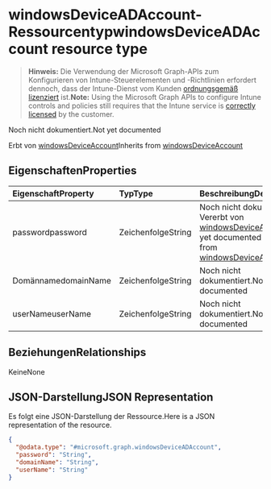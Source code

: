 # <a name="windowsdeviceadaccount-resource-type"></a><span data-ttu-id="52ad6-101">windowsDeviceADAccount-Ressourcentyp</span><span class="sxs-lookup"><span data-stu-id="52ad6-101">windowsDeviceADAccount resource type</span></span>

> <span data-ttu-id="52ad6-102">**Hinweis:** Die Verwendung der Microsoft Graph-APIs zum Konfigurieren von Intune-Steuerelementen und -Richtlinien erfordert dennoch, dass der Intune-Dienst vom Kunden [ordnungsgemäß lizenziert](https://go.microsoft.com/fwlink/?linkid=839381) ist.</span><span class="sxs-lookup"><span data-stu-id="52ad6-102">**Note:** Using the Microsoft Graph APIs to configure Intune controls and policies still requires that the Intune service is [correctly licensed](https://go.microsoft.com/fwlink/?linkid=839381) by the customer.</span></span>

<span data-ttu-id="52ad6-103">Noch nicht dokumentiert.</span><span class="sxs-lookup"><span data-stu-id="52ad6-103">Not yet documented</span></span>

<span data-ttu-id="52ad6-104">Erbt von [windowsDeviceAccount](../resources/intune_devices_windowsdeviceaccount.md)</span><span class="sxs-lookup"><span data-stu-id="52ad6-104">Inherits from [windowsDeviceAccount](../resources/intune_devices_windowsdeviceaccount.md)</span></span>

## <a name="properties"></a><span data-ttu-id="52ad6-105">Eigenschaften</span><span class="sxs-lookup"><span data-stu-id="52ad6-105">Properties</span></span>
|<span data-ttu-id="52ad6-106">Eigenschaft</span><span class="sxs-lookup"><span data-stu-id="52ad6-106">Property</span></span>|<span data-ttu-id="52ad6-107">Typ</span><span class="sxs-lookup"><span data-stu-id="52ad6-107">Type</span></span>|<span data-ttu-id="52ad6-108">Beschreibung</span><span class="sxs-lookup"><span data-stu-id="52ad6-108">Description</span></span>|
|:---|:---|:---|
|<span data-ttu-id="52ad6-109">password</span><span class="sxs-lookup"><span data-stu-id="52ad6-109">password</span></span>|<span data-ttu-id="52ad6-110">Zeichenfolge</span><span class="sxs-lookup"><span data-stu-id="52ad6-110">String</span></span>|<span data-ttu-id="52ad6-111">Noch nicht dokumentiert. Vererbt von [windowsDeviceAccount](../resources/intune_devices_windowsdeviceaccount.md)</span><span class="sxs-lookup"><span data-stu-id="52ad6-111">Not yet documented Inherited from [windowsDeviceAccount](../resources/intune_devices_windowsdeviceaccount.md)</span></span>|
|<span data-ttu-id="52ad6-112">Domänname</span><span class="sxs-lookup"><span data-stu-id="52ad6-112">domainName</span></span>|<span data-ttu-id="52ad6-113">Zeichenfolge</span><span class="sxs-lookup"><span data-stu-id="52ad6-113">String</span></span>|<span data-ttu-id="52ad6-114">Noch nicht dokumentiert.</span><span class="sxs-lookup"><span data-stu-id="52ad6-114">Not yet documented</span></span>|
|<span data-ttu-id="52ad6-115">userName</span><span class="sxs-lookup"><span data-stu-id="52ad6-115">userName</span></span>|<span data-ttu-id="52ad6-116">Zeichenfolge</span><span class="sxs-lookup"><span data-stu-id="52ad6-116">String</span></span>|<span data-ttu-id="52ad6-117">Noch nicht dokumentiert.</span><span class="sxs-lookup"><span data-stu-id="52ad6-117">Not yet documented</span></span>|

## <a name="relationships"></a><span data-ttu-id="52ad6-118">Beziehungen</span><span class="sxs-lookup"><span data-stu-id="52ad6-118">Relationships</span></span>
<span data-ttu-id="52ad6-119">Keine</span><span class="sxs-lookup"><span data-stu-id="52ad6-119">None</span></span>
## <a name="json-representation"></a><span data-ttu-id="52ad6-120">JSON-Darstellung</span><span class="sxs-lookup"><span data-stu-id="52ad6-120">JSON Representation</span></span>
<span data-ttu-id="52ad6-121">Es folgt eine JSON-Darstellung der Ressource.</span><span class="sxs-lookup"><span data-stu-id="52ad6-121">Here is a JSON representation of the resource.</span></span>
<!-- {
  "blockType": "resource",
  "@odata.type": "microsoft.graph.windowsDeviceADAccount"
}
-->
``` json
{
  "@odata.type": "#microsoft.graph.windowsDeviceADAccount",
  "password": "String",
  "domainName": "String",
  "userName": "String"
}
```



